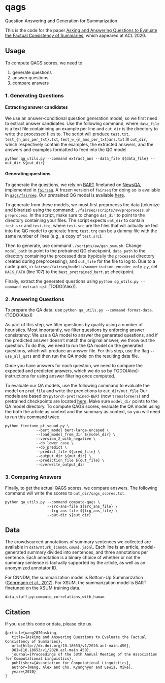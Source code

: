 # qags
Question Answering and Generation for Summarization

This is the code for the paper [Asking and Answering Questions to Evaluate the Factual Consistency of Summaries](https://arxiv.org/abs/2004.04228), which appeared at ACL 2020.


## Usage

To compute QAGS scores, we need to

1. generate questions
2. answer questions
3. compare answers


### 1. Generating Questions


#### Extracting answer candidates

We use an answer-conditional question generation model, so we first need to extract answer candidates.
Use the following command, where `data_file` is a text file containining an example per line and
`out_dir` is the directory to write the processed files to.
The script will produce `test.txt`, `test_{n_ans_per_txt}.txt`, `test_w_{n_ans_per_txt}ans.txt` 
in `out_dir`, which respectively contain the examples, the extracted answers, and the answers and examples formatted to
feed into the QG model.

```python qg_utils.py --command extract_ans --data_file ${data_file} --out_dir ${out_dir}```


#### Generating questions

To generate the questions, we rely on [BART](https://arxiv.org/abs/1910.13461) finetuned on [NewsQA](https://arxiv.org/abs/1611.09830), implemented in [`fairseq`](https://github.com/pytorch/fairseq).
A frozen version of `fairseq` for doing so is available in [`qags/fairseq`](https://github.com/W4ngatang/qags/fairseq).
Our pretrained QG model is available [here](https://drive.google.com/drive/folders/1GP75Jp1XuPnfidhMtc1ey_-zjFKDxUoh?usp=sharing).

To generate from these models, we must first preprocess the data (tokenize and binarize) using the command:
`./fairseq/scripts/aw/preprocess.sh preprocess`.
In the script, make sure to change `dat_dir` to point to the directory containing your files.
The script expects `dat_dir` to contain `test.src` and `test.trg`, where `test.src` are the files that will actually 
be fed into the QG model to generate from; `test.trg` can be a dummy file with the same number of lines (e.g., a copy of `test.src`).

Then to generate, use command `./scripts/aw/gen_sum.sh`. 
Change `model_path` to point to the pretrained QG checkpoint,
`data_path` to the directory containing the processed data (typically the `processed` directory created during preprocessing),
and `out_file` for the file to log to.
Due to a code quirk, in `fairseq/fairseq/models/summerization_encoder_only.py`, set `HACK_PATH` (line 107) to the `best_pretrained_bert.pt` checkpoint.

Finally, extract the generated questions using `python qg_utils.py --command extract-qst` (TODO(Alex)).


### 2. Answering Questions

To prepare the QA data, use `python qa_utils.py --command format-data`. (TODO(Alex))

As part of this step, we filter questions by quality using a number of heuristics.
Most importantly, we filter questions by enforcing answer consistency: 
We use a QA model to answer the generated questions, and if the predicted answer doesn't match the original answer, we throw out the question.
To do this, we need to run the QA model on the generated questions, which will produce an answer file.
For this step, use the flag `--use_all_qsts` and then run the QA model on the resulting data file.

Once you have answers for each question, we need to compare the expected and predicted answers, 
which we do so by TODO(Alex): instructions for using answer filtering once computed.

To evaluate our QA models, use the following command to evaluate the model on `pred_file` and write the predictions to `out_dir/out_file`
Our models are based on `pytorch-pretrained-BERT` (now `transformers`) and pretrained checkpoints are located [here](https://drive.google.com/drive/folders/1GP75Jp1XuPnfidhMtc1ey_-zjFKDxUoh?usp=sharing).
Make sure `model_dir` points to the QA model directory.
To compute QAGS scores, evaluate the QA model using the both the article as context and the summary as context, so you will need to run this command twice.


```
python finetune_pt_squad.py \
              --bert_model bert-large-uncased \
              --load_model_from_dir ${model_dir} \
              --version_2_with_negative \
              --do_lower_case \
              --do_predict \
              --predict_file ${pred_file} \
              --output_dir ${out_dir} \
              --prediction_file ${out_file} \
              --overwrite_output_dir
```



### 3. Comparing Answers

Finally, to get the actual QAGS scores, we compare answers.
The following command will write the scores to `out_dir/qags_scores.txt`.

```
python qa_utils.py --command compute-qags \
                   --src-ans-file ${src_ans_file} \
                   --trg-ans-file ${trg_ans_file} \
                   --out-dir ${out_dir}
```



## Data

The crowdsourced annotations of summary sentences we collected are available in `data/mturk_{cnndm,xsum}.jsonl`.
Each line is an article, model-generated summary divided into sentences, and three annotations per sentence.
Each annotation is a binary choice of whether or not the summary sentence is factually supported by the article, 
as well as an anonymized annotator ID.

For CNNDM, the summarization model is Bottom-Up Summarization ([Gehrmann et al., 2017](https://arxiv.org/abs/1808.10792)).
For XSUM, the summarization model is BART finetuned on the XSUM training data.

```data_stuff.py:compute_correlations_with_human```


## Citation

If you use this code or data, please cite us.

```
@article{wang2020asking,
   title={Asking and Answering Questions to Evaluate the Factual Consistency of Summaries},
   url={http://dx.doi.org/10.18653/v1/2020.acl-main.450},
   DOI={10.18653/v1/2020.acl-main.450},
   journal={Proceedings of the 58th Annual Meeting of the Association for Computational Linguistics},
   publisher={Association for Computational Linguistics},
   author={Wang, Alex and Cho, Kyunghyun and Lewis, Mike},
   year={2020}
}
```
